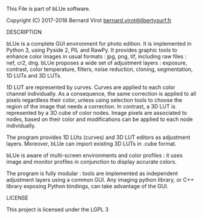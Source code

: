 This File is part of bLUe software.

Copyright (C) 2017-2018 Bernard Virot <bernard.virot@libertysurf.fr>

DESCRIPTION

 bLUe is a complete GUI environment for photo edition. It is implemented in Python 3,
using Pyside 2, PIL and RawPy. It provides graphic tools to enhance color images in
usual formats : jpg, png, tif, including raw files : nef, cr2, dng.
bLUe proposes a wide set of adjustment layers : exposure, contrast,
color temperature, filters, noise reduction, cloning, segmentation, 1D LUTs and 3D LUTs.

 1D LUT are represented by curves. Curves are applied to each color channel individually.
As a consequence, the same correction is applied to all pixels regardless their color,
unless using selection tools to choose the region of the image that needs a correction.
In contrast, a 3D LUT is represented by a 3D cube of color nodes. Image pixels are associated
to nodes, based on their color and modifications can be applied to each node individually.

 The program provides 1D LUts (curves) and 3D LUT editors as adjustment layers. Moreover,
 bLUe can import existing 3D LUTs in .cube format.

 bLUe is aware of multi-screen environments and color profiles : it uses image and
 monitor profiles in conjunction to display accurate colors.

 The program is fully modular : tools are implemented as independent
adjustment layers using a common GUI. Any imaging python library, or C++ library exposing Python
bindings, can take advantage of the GUI.

LICENSE

 This project is licensed under the LGPL 3

